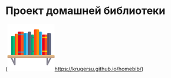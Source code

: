 Проект домашней библиотеки
=============================
(![Сайт программы](bookshelf.png)https://krugersu.github.io/homebib/)
